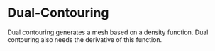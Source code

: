 # Dual-Contouring
Dual contouring generates a mesh based on a density function. Dual contouring also needs the derivative of this function.
